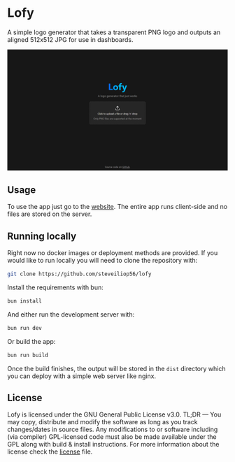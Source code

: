 # Lofy

A simple logo generator that takes a transparent PNG logo and outputs an aligned 512x512 JPG for use in dashboards.

![Screenshot](/assets/screenshot.png)

## Usage

To use the app just go to the [website](https://lofy.doesmycode.work). The entire app runs client-side and no files are stored on the server.

## Running locally

Right now no docker images or deployment methods are provided. If you would like to run locally you will need to clone the repository with:

```sh
git clone https://github.com/steveiliop56/lofy
```

Install the requirements with bun:

```sh
bun install
```

And either run the development server with:

```sh
bun run dev
```

Or build the app:

```sh
bun run build
```

Once the build finishes, the output will be stored in the `dist` directory which you can deploy with a simple web server like nginx.

## License

Lofy is licensed under the GNU General Public License v3.0. TL;DR — You may copy, distribute and modify the software as long as you track changes/dates in source files. Any modifications to or software including (via compiler) GPL-licensed code must also be made available under the GPL along with build & install instructions. For more information about the license check the [license](./LICENSE) file.
